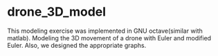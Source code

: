 # drone_3D_model
This modeling exercise was implemented in GNU octave(similar with matlab). Modeling the 3D movement of a drone with Euler and modified Euler. Also, we designed the appropriate graphs.

